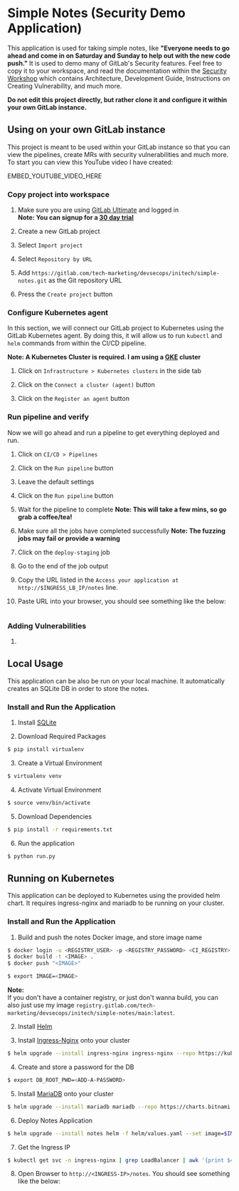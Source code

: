 # Simple Notes (Security Demo Application)

This application is used for taking simple notes, like **"Everyone needs to go ahead and come in on Saturday and Sunday to help out with the new code push."** It is used to demo many of GitLab's Security features. Feel free to copy it to your workspace, and read the documentation within the [Security Workshop]() which contains Architecture, Development Guide, Instructions on Creating Vulnerability, and much more.

**Do not edit this project directly, but rather clone it and configure it within your own GitLab instance.**

## Using on your own GitLab instance

This project is meant to be used within your GitLab instance so that you can view the pipelines, create MRs with security vulnerabilities and much more. To start you can view this YouTube video I have created:

EMBED_YOUTUBE_VIDEO_HERE

### Copy project into workspace

1. Make sure you are using [GitLab Ultimate](https://about.gitlab.com/pricing/ultimate/) and logged in  
**Note: You can signup for a [30 day trial](https://gitlab.com/-/trials/new?utm_medium=cpc&utm_source=google&utm_campaign=brand_amer_pr_rsa_br_exact_&utm_content=free-trial_digital_x-pr_english_&_bt=624524579996&_bk=gitlab%20trial&_bm=e&_bn=g&_bg=142303748075)**

2. Create a new GitLab project

3. Select `Import project`

4. Select `Repository by URL`

5. Add `https://gitlab.com/tech-marketing/devsecops/initech/simple-notes.git` as the Git repository URL

6. Press the `Create project` button

### Configure Kubernetes agent

In this section, we will connect our GitLab project to Kubernetes using the GitLab Kubernetes agent. By doing this, it will allow us to run `kubectl` and `helm` commands from within the CI/CD pipeline.

**Note: A Kubernetes Cluster is required. I am using a [GKE](https://cloud.google.com/kubernetes-engine) cluster**

1. Click on `Infrastructure > Kubernetes clusters` in the side tab

2. Click on the `Connect a cluster (agent)` button

3. Click on the `Register an agent` button

### Run pipeline and verify

Now we will go ahead and run a pipeline to get everything deployed and run.

1. Click on `CI/CD > Pipelines`

2. Click on the `Run pipeline` button

3. Leave the default settings

4. Click on the `Run pipeline` button

5. Wait for the pipeline to complete
**Note: This will take a few mins, so go grab a coffee/tea!**

6. Make sure all the jobs have completed successfully
**Note: The fuzzing jobs may fail or provide a warning**

7. Click on the `deploy-staging` job

8. Go to the end of the job output

9. Copy the URL listed in the `Access your application at http://$INGRESS_LB_IP/notes` line.

10. Paste URL into your browser, you should see something like the below:

![]()

### Adding Vulnerabilities

1. 

## Local Usage

This application can be also be run on your local machine. It automatically creates an SQLite DB in order to store the notes.

### Install and Run the Application

1. Install [SQLite](https://www.sqlite.org/index.html)

2. Download Required Packages
```bash
$ pip install virtualenv
```

3. Create a Virtual Environment
```bash
$ virtualenv venv
```

4. Activate Virtual Environment
```bash
$ source venv/bin/activate
```

5. Download Dependencies
```bash
$ pip install -r requirements.txt
```

6. Run the application
```bash
$ python run.py
```

## Running on Kubernetes

This application can be deployed to Kubernetes using the provided helm chart. It requires ingress-nginx and mariadb to be running on your cluster.

### Install and Run the Application

1. Build and push the notes Docker image, and store image name
```bash
$ docker login -u <REGISTRY_USER> -p <REGISTRY_PASSWORD> <CI_REGISTRY>
$ docker build -t <IMAGE> .
$ docker push "<IMAGE>"

$ export IMAGE=<IMAGE>
```

**Note:**  
If you don't have a container registry, or just don't wanna build, you can also just use my image `registry.gitlab.com/tech-marketing/devsecops/initech/simple-notes/main:latest`.

2. Install [Helm](https://helm.sh/docs/intro/install/)

3. Install [Ingress-Nginx](https://kubernetes.github.io/ingress-nginx/) onto your cluster
```bash
$ helm upgrade --install ingress-nginx ingress-nginx --repo https://kubernetes.github.io/ingress-nginx --namespace ingress-nginx --create-namespace
```

4. Create and store a password for the DB
```bash
$ export DB_ROOT_PWD=<ADD-A-PASSWORD>
```

5. Install [MariaDB](https://mariadb.org/) onto your cluster
```bash
$ helm upgrade --install mariadb mariadb --repo https://charts.bitnami.com/bitnami --set auth.rootPassword=$DB_ROOT_PWD --set primary.service.clusterIP=None
```

6. Deploy Notes Application
```bash
$ helm upgrade --install notes helm -f helm/values.yaml --set image=$IMAGE --set dbrootpwd=$DB_ROOT_PWD
```

7. Get the Ingress IP
```bash
$ kubectl get svc -n ingress-nginx | grep LoadBalancer | awk '{print $4}'
```

8. Open Browser to `http://<INGRESS-IP>/notes`. You should see something like the below:

![]()
